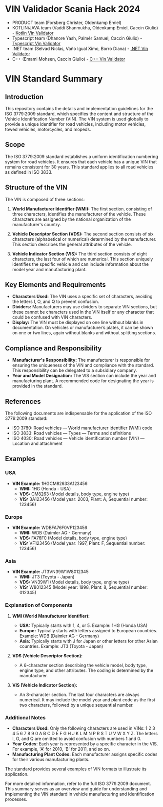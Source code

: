 # VIN Validador Scania Hack 2024
* PRODUCT team (Forsberg Christer, Oldenkamp Emiel) 
* KOTLIN/JAVA team (Vaddi Shanmukha, Oldenkamp Emiel, Caccin Giulio) - [Kotlin Vin Validator](https://github.com/vinner-it/vinner-it-kotlin)
* Typescript team (Dhanore Yash, Palmér Samuel, Caccin Giulio) - [Typescript Vin Validator](https://github.com/vinner-it/vinner-it-typescript)
* .NET team (Selvad Niclas, Vañó Igual Ximo, Borro Diana) - [.NET Vin Validator](https://github.com/vinner-it/vinner-it-dotnet)
* C++ (Emami Mohsen, Caccin Giulio) - [C++ Vin Validator](https://github.com/vinner-it/vinner-it-cpp)

# VIN Standard Summary

## Introduction
This repository contains the details and implementation guidelines for the ISO 3779:2009 standard, which specifies the content and structure of the Vehicle Identification Number (VIN). The VIN system is used globally to provide a unique identifier for road vehicles, including motor vehicles, towed vehicles, motorcycles, and mopeds.

## Scope
The ISO 3779:2009 standard establishes a uniform identification numbering system for road vehicles. It ensures that each vehicle has a unique VIN that remains consistent for 30 years. This standard applies to all road vehicles as defined in ISO 3833.

## Structure of the VIN
The VIN is composed of three sections:

1. **World Manufacturer Identifier (WMI):** The first section, consisting of three characters, identifies the manufacturer of the vehicle. These characters are assigned by the national organization of the manufacturer's country.

2. **Vehicle Descriptor Section (VDS):** The second section consists of six characters (alphabetical or numerical) determined by the manufacturer. This section describes the general attributes of the vehicle.

3. **Vehicle Indicator Section (VIS):** The third section consists of eight characters, the last four of which are numerical. This section uniquely identifies the specific vehicle and can include information about the model year and manufacturing plant.

## Key Elements and Requirements
- **Characters Used:** The VIN uses a specific set of characters, avoiding the letters I, O, and Q to prevent confusion.
- **Dividers:** Manufacturers may use dividers to separate VIN sections, but these cannot be characters used in the VIN itself or any character that could be confused with VIN characters.
- **Display:** The VIN must be displayed on one line without blanks in documentation. On vehicles or manufacturer’s plates, it can be shown on one or two lines, again without blanks and without splitting sections.

## Compliance and Responsibility
- **Manufacturer's Responsibility:** The manufacturer is responsible for ensuring the uniqueness of the VIN and compliance with the standard. This responsibility can be delegated to a subsidiary company.
- **Year and Model Designation:** The VIS section can include the year and manufacturing plant. A recommended code for designating the year is provided in the standard.

## References
The following documents are indispensable for the application of the ISO 3779:2009 standard:
- ISO 3780: Road vehicles — World manufacturer identifier (WMI) code
- ISO 3833: Road vehicles — Types — Terms and definitions
- ISO 4030: Road vehicles — Vehicle identification number (VIN) — Location and attachment

## Examples

### USA
- **VIN Example:** 1HGCM82633A123456
  - **WMI:** 1HG (Honda - USA)
  - **VDS:** CM8263 (Model details, body type, engine type)
  - **VIS:** 3A123456 (Model year: 2003, Plant: A, Sequential number: 123456)

### Europe
- **VIN Example:** WDBFA76F0VF123456
  - **WMI:** WDB (Daimler AG - Germany)
  - **VDS:** FA76F0 (Model details, body type, engine type)
  - **VIS:** VF123456 (Model year: 1997, Plant: F, Sequential number: 123456)

### Asia
- **VIN Example:** JT3VN39W1W8012345
  - **WMI:** JT3 (Toyota - Japan)
  - **VDS:** VN39W1 (Model details, body type, engine type)
  - **VIS:** W8012345 (Model year: 1998, Plant: 8, Sequential number: 012345)

### Explanation of Components
1. **WMI (World Manufacturer Identifier):**
   - **USA:** Typically starts with 1, 4, or 5. Example: 1HG (Honda USA)
   - **Europe:** Typically starts with letters assigned to European countries. Example: WDB (Daimler AG - Germany)
   - **Asia:** Typically starts with J for Japan or other letters for other Asian countries. Example: JT3 (Toyota - Japan)

2. **VDS (Vehicle Descriptor Section):**
   - A 6-character section describing the vehicle model, body type, engine type, and other attributes. The coding is determined by the manufacturer.

3. **VIS (Vehicle Indicator Section):**
   - An 8-character section. The last four characters are always numerical. It may include the model year and plant code as the first two characters, followed by a unique sequential number.

### Additional Notes
- **Characters Used:** Only the following characters are used in VINs: 1 2 3 4 5 6 7 8 9 0 A B C D E F G H J K L M N P R S T U V W X Y Z. The letters I, O, and Q are omitted to avoid confusion with numbers 1 and 0.
- **Year Codes:** Each year is represented by a specific character in the VIS. For example, 'A' for 2010, 'B' for 2011, and so on.
- **Manufacturing Plant Codes:** Each manufacturer assigns specific codes for their various manufacturing plants.

The standard provides several examples of VIN formats to illustrate its application.

For more detailed information, refer to the full ISO 3779:2009 document. This summary serves as an overview and guide for understanding and implementing the VIN standard in vehicle manufacturing and identification processes.
